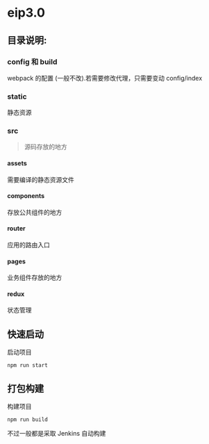 # eip3.0

## 目录说明:

### config 和 build

webpack 的配置 (一般不改).若需要修改代理，只需要变动 config/index

### static

静态资源

### src

> 源码存放的地方

#### assets

需要编译的静态资源文件

#### components

存放公共组件的地方

#### router

应用的路由入口

#### pages

业务组件存放的地方

#### redux

状态管理

## 快速启动

启动项目

```shell
npm run start
```

## 打包构建

构建项目

```shell
npm run build
```

不过一般都是采取 Jenkins 自动构建
